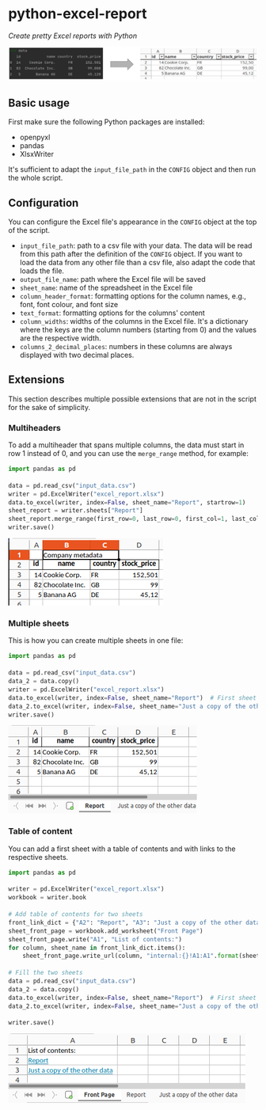 # python-excel-report
_Create pretty Excel reports with Python_

![What's the purpose](readme_files/main_feature.png)


## Basic usage

First make sure the following Python packages are installed:

- openpyxl
- pandas
- XlsxWriter

It's sufficient to adapt the `input_file_path` in the `CONFIG` object and then run the whole script.

## Configuration

You can configure the Excel file's appearance in the `CONFIG` object at the top of the script.
- `input_file_path`: path to a csv file with your data. 
  The data will be read from this path after the definition of the `CONFIG` object.
  If you want to load the data from any other file than a csv file, also adapt the code that loads the file.
- `output_file_name`: path where the Excel file will be saved
- `sheet_name`: name of the spreadsheet in the Excel file
- `column_header_format`: formatting options for the column names, e.g., font, font colour, and font size
- `text_format`: formatting options for the columns' content
- `column_widths`: widths of the columns in the Excel file.
  It's a dictionary where the keys are the column numbers (starting from 0)
  and the values are the respective width.
- `columns_2_decimal_places`: numbers in these columns are always displayed with two decimal places.


## Extensions

This section describes multiple possible extensions that are not in the script
for the sake of simplicity.

### Multiheaders

To add a multiheader that spans multiple columns,
the data must start in row 1 instead of 0, and you can use the `merge_range` method,
for example:

```python
import pandas as pd

data = pd.read_csv("input_data.csv")
writer = pd.ExcelWriter("excel_report.xlsx")
data.to_excel(writer, index=False, sheet_name="Report", startrow=1)
sheet_report = writer.sheets["Report"]
sheet_report.merge_range(first_row=0, last_row=0, first_col=1, last_col=2, data="Company metadata")
writer.save()
```

![Multiheader](readme_files/multiheader.png)

### Multiple sheets

This is how you can create multiple sheets in one file:

```python
import pandas as pd

data = pd.read_csv("input_data.csv")
data_2 = data.copy()
writer = pd.ExcelWriter("excel_report.xlsx")
data.to_excel(writer, index=False, sheet_name="Report")  # First sheet
data_2.to_excel(writer, index=False, sheet_name="Just a copy of the other data")  # Second sheet
writer.save()
```

![Multiple sheets](readme_files/multiple_sheets.png)

### Table of content

You can add a first sheet with a table of contents and with links to the respective sheets.

```python
import pandas as pd

writer = pd.ExcelWriter("excel_report.xlsx")
workbook = writer.book

# Add table of contents for two sheets
front_link_dict = {"A2": "Report", "A3": "Just a copy of the other data"}
sheet_front_page = workbook.add_worksheet("Front Page")
sheet_front_page.write("A1", "List of contents:")
for column, sheet_name in front_link_dict.items():
    sheet_front_page.write_url(column, "internal:{}!A1:A1".format(sheet_name), string=sheet_name)

# Fill the two sheets
data = pd.read_csv("input_data.csv")
data_2 = data.copy()
data.to_excel(writer, index=False, sheet_name="Report")  # First sheet
data_2.to_excel(writer, index=False, sheet_name="Just a copy of the other data")  # Second sheet

writer.save()
```
![List of contents](readme_files/list_of_contents.png)
